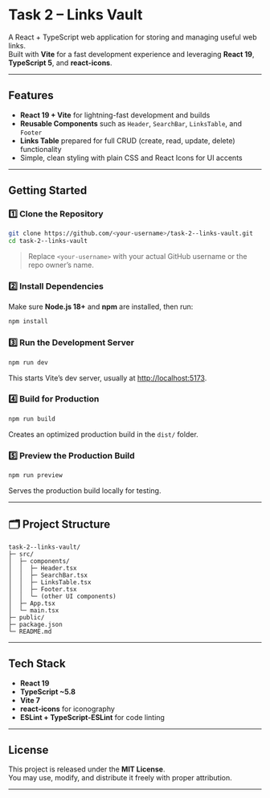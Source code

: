 # Task 2 – Links Vault

A React + TypeScript web application for storing and managing useful web links.  
Built with **Vite** for a fast development experience and leveraging **React 19**, **TypeScript 5**, and **react-icons**.

---

##  Features
-  **React 19 + Vite** for lightning-fast development and builds  
-  **Reusable Components** such as `Header`, `SearchBar`, `LinksTable`, and `Footer`  
-  **Links Table** prepared for full CRUD (create, read, update, delete) functionality  
-  Simple, clean styling with plain CSS and React Icons for UI accents  

---

##  Getting Started

### 1️⃣ Clone the Repository
```bash
git clone https://github.com/<your-username>/task-2--links-vault.git
cd task-2--links-vault
```
> Replace `<your-username>` with your actual GitHub username or the repo owner’s name.

### 2️⃣ Install Dependencies
Make sure **Node.js 18+** and **npm** are installed, then run:
```bash
npm install
```

### 3️⃣ Run the Development Server
```bash
npm run dev
```
This starts Vite’s dev server, usually at [http://localhost:5173](http://localhost:5173).

### 4️⃣ Build for Production
```bash
npm run build
```
Creates an optimized production build in the `dist/` folder.

### 5️⃣ Preview the Production Build
```bash
npm run preview
```
Serves the production build locally for testing.

---

## 🗂 Project Structure
```
task-2--links-vault/
├─ src/
│  ├─ components/
│  │  ├─ Header.tsx
│  │  ├─ SearchBar.tsx
│  │  ├─ LinksTable.tsx
│  │  ├─ Footer.tsx
│  │  └─ (other UI components)
│  ├─ App.tsx
│  └─ main.tsx
├─ public/
├─ package.json
└─ README.md
```

---

## Tech Stack
- **React 19**  
- **TypeScript ~5.8**  
- **Vite 7**  
- **react-icons** for iconography  
- **ESLint + TypeScript-ESLint** for code linting

---

##  License
This project is released under the **MIT License**.  
You may use, modify, and distribute it freely with proper attribution.

---

